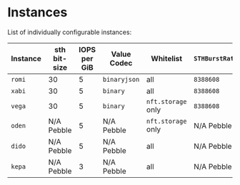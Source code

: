 # Instances

List of individually configurable instances:

| Instance | sth bit-size | IOPS per GiB | Value Codec  | Whitelist           | `STHBurstRate` | `STHSyncInterval` | Running                                                                                                                                       |
|----------|--------------|--------------|--------------|---------------------|----------------|-------------------|-----------------------------------------------------------------------------------------------------------------------------------------------|
| `romi`   | 30           | 5            | `binaryjson` | all                 | `8388608`      | `1s`              | [1deb5ed222c428f2f64eeea43f970b05ea844225](https://github.com/filecoin-project/storetheindex/commit/1deb5ed222c428f2f64eeea43f970b05ea844225) |
| `xabi`   | 30           | 5            | `binary`     | all                 | `8388608`      | `1s`              | [a51f131e986b9ac3cbfd893e9ebc7669345a25d1](https://github.com/filecoin-project/storetheindex/commit/a51f131e986b9ac3cbfd893e9ebc7669345a25d1) |
| `vega`   | 30           | 5            | `binary`     | `nft.storage` only  | `8388608`      | `3s`              | [1deb5ed222c428f2f64eeea43f970b05ea844225](https://github.com/filecoin-project/storetheindex/commit/a51f131e986b9ac3cbfd893e9ebc7669345a25d1) |
| `oden`   | N/A Pebble   | 5            | N/A Pebble   | `nft.storage` only  | N/A Pebble     | N/A Pebble        | [9df396fbbc40ca634872a47acae5a6b4008cf2e1](https://github.com/filecoin-project/storetheindex/commit/078d43ca27a0a57f4a568bc67f626ded2a44ecff) |
| `dido`   | N/A Pebble   | 5            | N/A Pebble   | all                 | N/A Pebble     | N/A Pebble        | [db83b7c9fab3615621063378fdda568c6e8ba209](https://github.com/filecoin-project/storetheindex/commit/db83b7c9fab3615621063378fdda568c6e8ba209) |
| `kepa`   | N/A Pebble   | 3            | N/A Pebble   | all                 | N/A Pebble     | N/A Pebble        | [db83b7c9fab3615621063378fdda568c6e8ba209](https://github.com/filecoin-project/storetheindex/commit/db83b7c9fab3615621063378fdda568c6e8ba209) |
